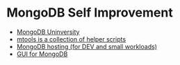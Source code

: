 # MongoDB Self Improvement
- [MongoDB Uninversity](https://university.mongodb.com/)
- [mtools is a collection of helper scripts](https://www.mongodb.com/blog/post/introducing-mtools)
- [MongoDB hosting (for DEV and small workloads)](https://www.mongodb.com/cloud/atlas)
- [GUI for MongoDB](https://www.mongodb.com/products/compass)
